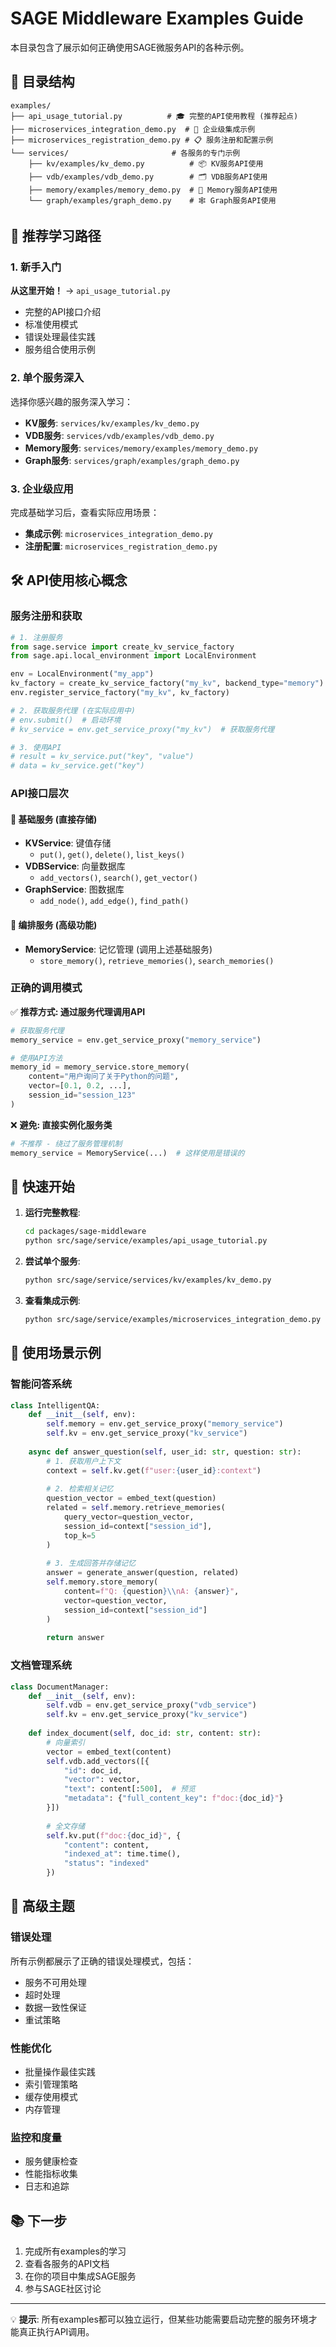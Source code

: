 # SAGE Middleware Examples Guide

本目录包含了展示如何正确使用SAGE微服务API的各种示例。

## 📁 目录结构

```
examples/
├── api_usage_tutorial.py          # 🎓 完整的API使用教程 (推荐起点)
├── microservices_integration_demo.py  # 🏢 企业级集成示例
├── microservices_registration_demo.py # 📋 服务注册和配置示例
└── services/                       # 各服务的专门示例
    ├── kv/examples/kv_demo.py          # 📦 KV服务API使用
    ├── vdb/examples/vdb_demo.py        # 🗂️ VDB服务API使用
    ├── memory/examples/memory_demo.py  # 🧠 Memory服务API使用
    └── graph/examples/graph_demo.py    # 🕸️ Graph服务API使用
```

## 🎯 推荐学习路径

### 1. 新手入门
**从这里开始！** → `api_usage_tutorial.py`
- 完整的API接口介绍
- 标准使用模式
- 错误处理最佳实践
- 服务组合使用示例

### 2. 单个服务深入
选择你感兴趣的服务深入学习：
- **KV服务**: `services/kv/examples/kv_demo.py`
- **VDB服务**: `services/vdb/examples/vdb_demo.py` 
- **Memory服务**: `services/memory/examples/memory_demo.py`
- **Graph服务**: `services/graph/examples/graph_demo.py`

### 3. 企业级应用
完成基础学习后，查看实际应用场景：
- **集成示例**: `microservices_integration_demo.py`
- **注册配置**: `microservices_registration_demo.py`

## 🛠️ API使用核心概念

### 服务注册和获取
```python
# 1. 注册服务
from sage.service import create_kv_service_factory
from sage.api.local_environment import LocalEnvironment

env = LocalEnvironment("my_app")
kv_factory = create_kv_service_factory("my_kv", backend_type="memory")
env.register_service_factory("my_kv", kv_factory)

# 2. 获取服务代理 (在实际应用中)
# env.submit()  # 启动环境
# kv_service = env.get_service_proxy("my_kv")  # 获取服务代理

# 3. 使用API
# result = kv_service.put("key", "value")
# data = kv_service.get("key")
```

### API接口层次

#### 🔹 基础服务 (直接存储)
- **KVService**: 键值存储
  - `put()`, `get()`, `delete()`, `list_keys()`
- **VDBService**: 向量数据库
  - `add_vectors()`, `search()`, `get_vector()`
- **GraphService**: 图数据库
  - `add_node()`, `add_edge()`, `find_path()`

#### 🔹 编排服务 (高级功能)
- **MemoryService**: 记忆管理 (调用上述基础服务)
  - `store_memory()`, `retrieve_memories()`, `search_memories()`

### 正确的调用模式

✅ **推荐方式: 通过服务代理调用API**
```python
# 获取服务代理
memory_service = env.get_service_proxy("memory_service")

# 使用API方法
memory_id = memory_service.store_memory(
    content="用户询问了关于Python的问题",
    vector=[0.1, 0.2, ...],
    session_id="session_123"
)
```

❌ **避免: 直接实例化服务类**
```python
# 不推荐 - 绕过了服务管理机制
memory_service = MemoryService(...)  # 这样使用是错误的
```

## 🚀 快速开始

1. **运行完整教程**:
   ```bash
   cd packages/sage-middleware
   python src/sage/service/examples/api_usage_tutorial.py
   ```

2. **尝试单个服务**:
   ```bash
   python src/sage/service/services/kv/examples/kv_demo.py
   ```

3. **查看集成示例**:
   ```bash
   python src/sage/service/examples/microservices_integration_demo.py
   ```

## 🎨 使用场景示例

### 智能问答系统
```python
class IntelligentQA:
    def __init__(self, env):
        self.memory = env.get_service_proxy("memory_service")
        self.kv = env.get_service_proxy("kv_service")
    
    async def answer_question(self, user_id: str, question: str):
        # 1. 获取用户上下文
        context = self.kv.get(f"user:{user_id}:context")
        
        # 2. 检索相关记忆
        question_vector = embed_text(question)
        related = self.memory.retrieve_memories(
            query_vector=question_vector,
            session_id=context["session_id"],
            top_k=5
        )
        
        # 3. 生成回答并存储记忆
        answer = generate_answer(question, related)
        self.memory.store_memory(
            content=f"Q: {question}\\nA: {answer}",
            vector=question_vector,
            session_id=context["session_id"]
        )
        
        return answer
```

### 文档管理系统
```python
class DocumentManager:
    def __init__(self, env):
        self.vdb = env.get_service_proxy("vdb_service")
        self.kv = env.get_service_proxy("kv_service")
    
    def index_document(self, doc_id: str, content: str):
        # 向量索引
        vector = embed_text(content)
        self.vdb.add_vectors([{
            "id": doc_id,
            "vector": vector,
            "text": content[:500],  # 预览
            "metadata": {"full_content_key": f"doc:{doc_id}"}
        }])
        
        # 全文存储
        self.kv.put(f"doc:{doc_id}", {
            "content": content,
            "indexed_at": time.time(),
            "status": "indexed"
        })
```

## 🔧 高级主题

### 错误处理
所有示例都展示了正确的错误处理模式，包括：
- 服务不可用处理
- 超时处理  
- 数据一致性保证
- 重试策略

### 性能优化
- 批量操作最佳实践
- 索引管理策略
- 缓存使用模式
- 内存管理

### 监控和度量
- 服务健康检查
- 性能指标收集
- 日志和追踪

## 📚 下一步

1. 完成所有examples的学习
2. 查看各服务的API文档
3. 在你的项目中集成SAGE服务
4. 参与SAGE社区讨论

---

💡 **提示**: 所有examples都可以独立运行，但某些功能需要启动完整的服务环境才能真正执行API调用。

